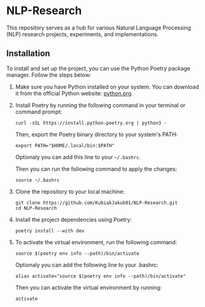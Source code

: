 # NLP-Research
This repository serves as a hub for various Natural Language Processing (NLP) research projects, experiments, and implementations.

## Installation

To install and set up the project, you can use the Python Poetry package manager. Follow the steps below:

1. Make sure you have Python installed on your system. You can download it from the official Python website: [python.org](https://www.python.org/downloads/).

2. Install Poetry by running the following command in your terminal or command prompt:

   ```shell
   curl -sSL https://install.python-poetry.org | python3 -
    ```

   Then, export the Poetry binary directory to your system's PATH:
   ```shell
   export PATH="$HOME/.local/bin:$PATH"
    ```
   Optionaly you can add this line to your `~/.bashrc`.

   Then you can run the following command to apply the changes:
   ```shell
   source ~/.bashrc
   ```

3. Clone the repository to your local machine:

   ```shell
   git clone https://github.com/KubiakJakub01/NLP-Research.git
   cd NLP-Research
    ```

4. Install the project dependencies using Poetry:

   ```shell
   poetry install --with dev
    ```

5. To activate the virtual environment, run the following command:

   ```shell
   source $(poetry env info --path)/bin/activate
    ```
    Optionaly you can add the following line to your .bashrc:
    ```shell
    alias activate="source $(poetry env info --path)/bin/activate"
    ```
    Then you can activate the virtual environment by running:
    ```shell
    activate
    ```
